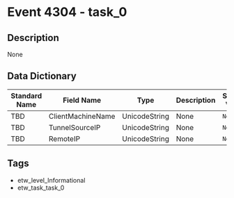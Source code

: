 # Event 4304 - task_0

## Description
None

## Data Dictionary
|Standard Name|Field Name|Type|Description|Sample Value|
|---|---|---|---|---|
|TBD|ClientMachineName|UnicodeString|None|`None`|
|TBD|TunnelSourceIP|UnicodeString|None|`None`|
|TBD|RemoteIP|UnicodeString|None|`None`|

## Tags
* etw_level_Informational
* etw_task_task_0